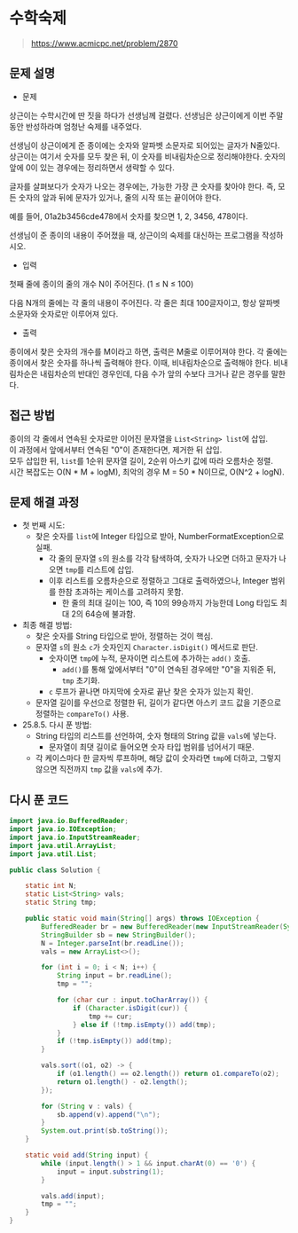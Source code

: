 # 수학숙제

> https://www.acmicpc.net/problem/2870

## 문제 설명

- 문제

상근이는 수학시간에 딴 짓을 하다가 선생님께 걸렸다. 선생님은 상근이에게 이번 주말동안 반성하라며 엄청난 숙제를 내주었다.

선생님이 상근이에게 준 종이에는 숫자와 알파벳 소문자로 되어있는 글자가 N줄있다. 상근이는 여기서 숫자를 모두 찾은 뒤, 이 숫자를 비내림차순으로 정리해야한다. 숫자의 앞에 0이 있는 경우에는 정리하면서 생략할 수
있다.

글자를 살펴보다가 숫자가 나오는 경우에는, 가능한 가장 큰 숫자를 찾아야 한다. 즉, 모든 숫자의 앞과 뒤에 문자가 있거나, 줄의 시작 또는 끝이어야 한다.

예를 들어, 01a2b3456cde478에서 숫자를 찾으면 1, 2, 3456, 478이다.

선생님이 준 종이의 내용이 주어졌을 때, 상근이의 숙제를 대신하는 프로그램을 작성하시오.

- 입력

첫째 줄에 종이의 줄의 개수 N이 주어진다. (1 ≤ N ≤ 100)

다음 N개의 줄에는 각 줄의 내용이 주어진다. 각 줄은 최대 100글자이고, 항상 알파벳 소문자와 숫자로만 이루어져 있다.

- 출력

종이에서 찾은 숫자의 개수를 M이라고 하면, 출력은 M줄로 이루어져야 한다. 각 줄에는 종이에서 찾은 숫자를 하나씩 출력해야 한다. 이때, 비내림차순으로 출력해야 한다. 비내림차순은 내림차순의 반대인 경우인데, 다음
수가 앞의 수보다 크거나 같은 경우를 말한다.

## 접근 방법

종이의 각 줄에서 연속된 숫자로만 이어진 문자열을 `List<String> list`에 삽입.  
이 과정에서 앞에서부터 연속된 "0"이 존재한다면, 제거한 뒤 삽입.  
모두 삽입한 뒤, `list`를 1순위 문자열 길이, 2순위 아스키 값에 따라 오름차순 정렬.  
시간 복잡도는 O(N * M + logM), 최악의 경우 M = 50 * N이므로, O(N^2 + logN).

## 문제 해결 과정

- 첫 번째 시도:
    - 찾은 숫자를 `list`에 Integer 타입으로 받아, NumberFormatException으로 실패.
        - 각 줄의 문자열 `s`의 원소를 각각 탐색하여, 숫자가 나오면 더하고 문자가 나오면 `tmp`를 리스트에 삽입.
        - 이후 리스트를 오름차순으로 정렬하고 그대로 출력하였으나, Integer 범위를 한참 초과하는 케이스를 고려하지 못함.
            - 한 줄의 최대 길이는 100, 즉 10의 99승까지 가능한데 Long 타입도 최대 2의 64승에 불과함.
- 최종 해결 방법:
    - 찾은 숫자를 String 타입으로 받아, 정렬하는 것이 핵심.
    - 문자열 `s`의 원소 `c`가 숫자인지 `Character.isDigit()` 메서드로 판단.
        - 숫자이면 `tmp`에 누적, 문자이면 리스트에 추가하는 `add()` 호출.
            - `add()`를 통해 앞에서부터 "0"이 연속된 경우에만 "0"을 지워준 뒤, `tmp` 초기화.
        - `c` 루프가 끝나면 마지막에 숫자로 끝난 찾은 숫자가 있는지 확인.
    - 문자열 길이를 우선으로 정렬한 뒤, 길이가 같다면 아스키 코드 값을 기준으로 정렬하는 `compareTo()` 사용.
- 25.8.5. 다시 푼 방법:
    - String 타입의 리스트를 선언하여, 숫자 형태의 String 값을 `vals`에 넣는다.
        - 문자열이 최댓 길이로 들어오면 숫자 타입 범위를 넘어서기 때문.
    - 각 케이스마다 한 글자씩 루프하며, 해당 값이 숫자라면 `tmp`에 더하고, 그렇지 않으면 직전까지 `tmp` 값을 `vals`에 추가.

## 다시 푼 코드

```java
import java.io.BufferedReader;
import java.io.IOException;
import java.io.InputStreamReader;
import java.util.ArrayList;
import java.util.List;

public class Solution {

    static int N;
    static List<String> vals;
    static String tmp;

    public static void main(String[] args) throws IOException {
        BufferedReader br = new BufferedReader(new InputStreamReader(System.in));
        StringBuilder sb = new StringBuilder();
        N = Integer.parseInt(br.readLine());
        vals = new ArrayList<>();

        for (int i = 0; i < N; i++) {
            String input = br.readLine();
            tmp = "";

            for (char cur : input.toCharArray()) {
                if (Character.isDigit(cur)) {
                    tmp += cur;
                } else if (!tmp.isEmpty()) add(tmp);
            }
            if (!tmp.isEmpty()) add(tmp);
        }

        vals.sort((o1, o2) -> {
            if (o1.length() == o2.length()) return o1.compareTo(o2);
            return o1.length() - o2.length();
        });

        for (String v : vals) {
            sb.append(v).append("\n");
        }
        System.out.print(sb.toString());
    }

    static void add(String input) {
        while (input.length() > 1 && input.charAt(0) == '0') {
            input = input.substring(1);
        }

        vals.add(input);
        tmp = "";
    }
}
```